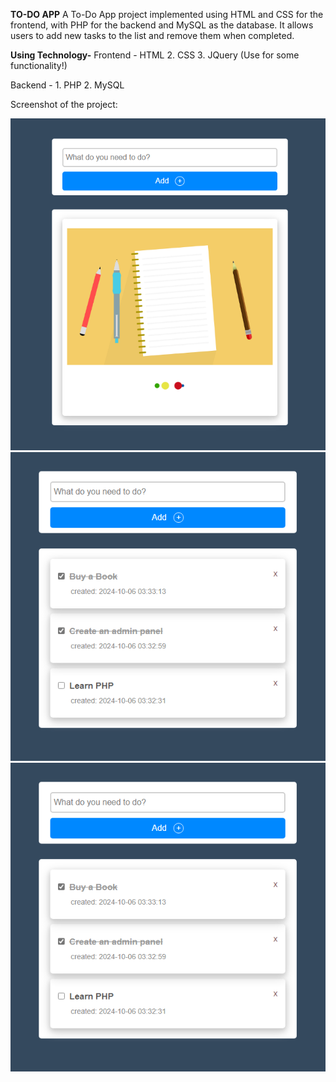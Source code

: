 **TO-DO APP**
A To-Do App project implemented using HTML and CSS for the frontend, with PHP for the backend and MySQL as the database. It allows users to add new tasks to the list and remove them when completed.
 
**Using Technology-**
Frontend -  HTML
           2. CSS
           3. JQuery (Use for some functionality!)
           
Backend - 
           1. PHP
           2. MySQL


Screenshot of the project:

 ![Alt text](https://github.com/rakib-utsho/To-Do-list-PHP/blob/1c0b307d124ecc7cbe2ebc402e7698a3800455f2/img/1.png)
 ![Alt text](https://github.com/rakib-utsho/To-Do-list-PHP/blob/ce2dd05afe6dbf4812a1a6983a7676de50e9d270/img/3.png)   
 ![Alt text](https://github.com/rakib-utsho/To-Do-list-PHP/blob/ce2dd05afe6dbf4812a1a6983a7676de50e9d270/img/3.png)

